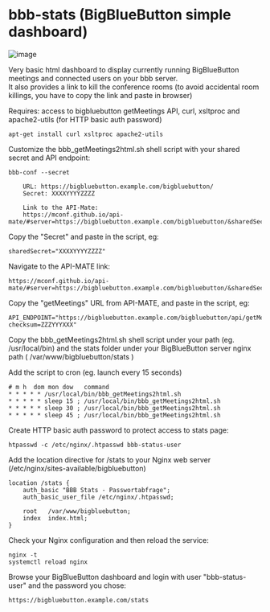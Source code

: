 # bbb-stats (BigBlueButton simple dashboard)

![image](https://user-images.githubusercontent.com/1224883/85375220-45ac4280-b536-11ea-8dc0-2ad319976190.png)

Very basic html dashboard to display currently running BigBlueButton meetings and connected users on your bbb server.  
It also provides a link to kill the conference rooms (to avoid accidental room killings, you have to copy the link and paste in browser)
  
Requires: access to bigbluebutton getMeetings API, curl, xsltproc and apache2-utils (for HTTP basic auth password)
```
apt-get install curl xsltproc apache2-utils
```

Customize the  bbb_getMeetings2html.sh  shell script with your shared secret and API endpoint:

```
bbb-conf --secret

    URL: https://bigbluebutton.example.com/bigbluebutton/
    Secret: XXXXYYYYZZZZ

    Link to the API-Mate:
    https://mconf.github.io/api-mate/#server=https://bigbluebutton.example.com/bigbluebutton/&sharedSecret=XXXXYYYYZZZZ
```

Copy the "Secret" and paste in the script, eg:  
``` 
sharedSecret="XXXXYYYYZZZZ"
```

Navigate to the API-MATE link:   
```
https://mconf.github.io/api-mate/#server=https://bigbluebutton.example.com/bigbluebutton/&sharedSecret=XXXXYYYYZZZZ
```

Copy the "getMeetings" URL from API-MATE, and paste in the script, eg:
```
API_ENDPOINT="https://bigbluebutton.example.com/bigbluebutton/api/getMeetings?checksum=ZZZYYYXXX"
```
  
Copy the  bbb_getMeetings2html.sh  shell script under your path (eg. /usr/local/bin) and the stats folder under your BigBlueButton server nginx path ( /var/www/bigbluebutton/stats )  

Add the script to cron (eg. launch every 15 seconds)
```
# m h  dom mon dow   command
* * * * * /usr/local/bin/bbb_getMeetings2html.sh 
* * * * * sleep 15 ; /usr/local/bin/bbb_getMeetings2html.sh
* * * * * sleep 30 ; /usr/local/bin/bbb_getMeetings2html.sh
* * * * * sleep 45 ; /usr/local/bin/bbb_getMeetings2html.sh
```

Create HTTP basic auth password to protect access to stats page:
```
htpasswd -c /etc/nginx/.htpasswd bbb-status-user
```

Add the location directive for /stats to your Nginx web server  (/etc/nginx/sites-available/bigbluebutton)

```
location /stats {
    auth_basic "BBB Stats - Passwortabfrage";
    auth_basic_user_file /etc/nginx/.htpasswd;
         
    root   /var/www/bigbluebutton;
    index  index.html;
}
```

Check your Nginx configuration and then reload the service:
```
nginx -t 
systemctl reload nginx
```

Browse your BigBlueButton dashboard and login with user "bbb-status-user" and the password you chose:
```
https://bigbluebutton.example.com/stats
```  
